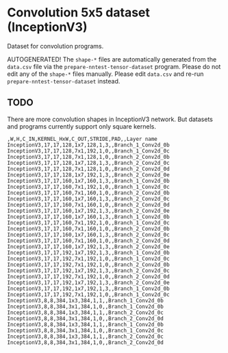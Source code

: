 # Convolution 5x5 dataset (InceptionV3)

Dataset for convolution programs.

AUTOGENERATED!
The `shape-*` files are automatically generated from the `data.csv` file via the `prepare-nntest-tensor-dataset` program.
Please do not edit any of the `shape-*` files manually. Please edit `data.csv` and re-run `prepare-nntest-tensor-dataset` instead.

## TODO
There are more convolution shapes in InceptionV3 network. But datasets and programs currently support only square kernels.
```
,W,H,C_IN,KERNEL_HxW,C_OUT,STRIDE,PAD,,Layer name
InceptionV3,17,17,128,1x7,128,1,3,,Branch_1_Conv2d_0b
InceptionV3,17,17,128,7x1,192,1,0,,Branch_1_Conv2d_0c
InceptionV3,17,17,128,7x1,128,1,0,,Branch_2_Conv2d_0b
InceptionV3,17,17,128,1x7,128,1,3,,Branch_2_Conv2d_0c
InceptionV3,17,17,128,7x1,128,1,0,,Branch_2_Conv2d_0d
InceptionV3,17,17,128,1x7,192,1,3,,Branch_2_Conv2d_0e
InceptionV3,17,17,160,1x7,160,1,3,,Branch_1_Conv2d_0b
InceptionV3,17,17,160,7x1,192,1,0,,Branch_1_Conv2d_0c
InceptionV3,17,17,160,7x1,160,1,0,,Branch_2_Conv2d_0b
InceptionV3,17,17,160,1x7,160,1,3,,Branch_2_Conv2d_0c
InceptionV3,17,17,160,7x1,160,1,0,,Branch_2_Conv2d_0d
InceptionV3,17,17,160,1x7,192,1,3,,Branch_2_Conv2d_0e
InceptionV3,17,17,160,1x7,160,1,3,,Branch_1_Conv2d_0b
InceptionV3,17,17,160,7x1,192,1,0,,Branch_1_Conv2d_0c
InceptionV3,17,17,160,7x1,160,1,0,,Branch_2_Conv2d_0b
InceptionV3,17,17,160,1x7,160,1,3,,Branch_2_Conv2d_0c
InceptionV3,17,17,160,7x1,160,1,0,,Branch_2_Conv2d_0d
InceptionV3,17,17,160,1x7,192,1,3,,Branch_2_Conv2d_0e
InceptionV3,17,17,192,1x7,192,1,3,,Branch_1_Conv2d_0b
InceptionV3,17,17,192,7x1,192,1,0,,Branch_1_Conv2d_0c
InceptionV3,17,17,192,7x1,192,1,0,,Branch_2_Conv2d_0b
InceptionV3,17,17,192,1x7,192,1,3,,Branch_2_Conv2d_0c
InceptionV3,17,17,192,7x1,192,1,0,,Branch_2_Conv2d_0d
InceptionV3,17,17,192,1x7,192,1,3,,Branch_2_Conv2d_0e
InceptionV3,17,17,192,1x7,192,1,3,,Branch_1_Conv2d_0b
InceptionV3,17,17,192,7x1,192,1,0,,Branch_1_Conv2d_0c
InceptionV3,8,8,384,1x3,384,1,1,,Branch_1_Conv2d_0b
InceptionV3,8,8,384,3x1,384,1,0,,Branch_1_Conv2d_0b
InceptionV3,8,8,384,1x3,384,1,1,,Branch_2_Conv2d_0c
InceptionV3,8,8,384,3x1,384,1,0,,Branch_2_Conv2d_0d
InceptionV3,8,8,384,1x3,384,1,1,,Branch_1_Conv2d_0b
InceptionV3,8,8,384,3x1,384,1,0,,Branch_1_Conv2d_0c
InceptionV3,8,8,384,1x3,384,1,1,,Branch_2_Conv2d_0c
InceptionV3,8,8,384,3x1,384,1,0,,Branch_2_Conv2d_0d
```